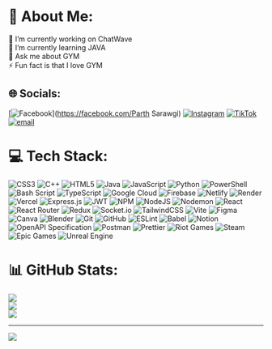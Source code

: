 # 💫 About Me:
🔭 I’m currently working on ChatWave<br>🌱 I’m currently learning JAVA<br>💬 Ask me about GYM<br>⚡ Fun fact is that I love GYM


## 🌐 Socials:
[![Facebook](https://img.shields.io/badge/Facebook-%231877F2.svg?logo=Facebook&logoColor=white)](https://facebook.com/Parth Sarawgi) [![Instagram](https://img.shields.io/badge/Instagram-%23E4405F.svg?logo=Instagram&logoColor=white)](https://instagram.com/d.parthsarawgi) [![TikTok](https://img.shields.io/badge/TikTok-%23000000.svg?logo=TikTok&logoColor=white)](https://tiktok.com/@ps99960) [![email](https://img.shields.io/badge/Email-D14836?logo=gmail&logoColor=white)](mailto:parthsarawgi26@gmail.com) 

# 💻 Tech Stack:
![CSS3](https://img.shields.io/badge/css3-%231572B6.svg?style=flat-square&logo=css3&logoColor=white) ![C++](https://img.shields.io/badge/c++-%2300599C.svg?style=flat-square&logo=c%2B%2B&logoColor=white) ![HTML5](https://img.shields.io/badge/html5-%23E34F26.svg?style=flat-square&logo=html5&logoColor=white) ![Java](https://img.shields.io/badge/java-%23ED8B00.svg?style=flat-square&logo=openjdk&logoColor=white) ![JavaScript](https://img.shields.io/badge/javascript-%23323330.svg?style=flat-square&logo=javascript&logoColor=%23F7DF1E) ![Python](https://img.shields.io/badge/python-3670A0?style=flat-square&logo=python&logoColor=ffdd54) ![PowerShell](https://img.shields.io/badge/PowerShell-%235391FE.svg?style=flat-square&logo=powershell&logoColor=white) ![Bash Script](https://img.shields.io/badge/bash_script-%23121011.svg?style=flat-square&logo=gnu-bash&logoColor=white) ![TypeScript](https://img.shields.io/badge/typescript-%23007ACC.svg?style=flat-square&logo=typescript&logoColor=white) ![Google Cloud](https://img.shields.io/badge/GoogleCloud-%234285F4.svg?style=flat-square&logo=google-cloud&logoColor=white) ![Firebase](https://img.shields.io/badge/firebase-%23039BE5.svg?style=flat-square&logo=firebase) ![Netlify](https://img.shields.io/badge/netlify-%23000000.svg?style=flat-square&logo=netlify&logoColor=#00C7B7) ![Render](https://img.shields.io/badge/Render-%46E3B7.svg?style=flat-square&logo=render&logoColor=white) ![Vercel](https://img.shields.io/badge/vercel-%23000000.svg?style=flat-square&logo=vercel&logoColor=white) ![Express.js](https://img.shields.io/badge/express.js-%23404d59.svg?style=flat-square&logo=express&logoColor=%2361DAFB) ![JWT](https://img.shields.io/badge/JWT-black?style=flat-square&logo=JSON%20web%20tokens) ![NPM](https://img.shields.io/badge/NPM-%23CB3837.svg?style=flat-square&logo=npm&logoColor=white) ![NodeJS](https://img.shields.io/badge/node.js-6DA55F?style=flat-square&logo=node.js&logoColor=white) ![Nodemon](https://img.shields.io/badge/NODEMON-%23323330.svg?style=flat-square&logo=nodemon&logoColor=%BBDEAD) ![React](https://img.shields.io/badge/react-%2320232a.svg?style=flat-square&logo=react&logoColor=%2361DAFB) ![React Router](https://img.shields.io/badge/React_Router-CA4245?style=flat-square&logo=react-router&logoColor=white) ![Redux](https://img.shields.io/badge/redux-%23593d88.svg?style=flat-square&logo=redux&logoColor=white) ![Socket.io](https://img.shields.io/badge/Socket.io-black?style=flat-square&logo=socket.io&badgeColor=010101) ![TailwindCSS](https://img.shields.io/badge/tailwindcss-%2338B2AC.svg?style=flat-square&logo=tailwind-css&logoColor=white) ![Vite](https://img.shields.io/badge/vite-%23646CFF.svg?style=flat-square&logo=vite&logoColor=white) ![Figma](https://img.shields.io/badge/figma-%23F24E1E.svg?style=flat-square&logo=figma&logoColor=white) ![Canva](https://img.shields.io/badge/Canva-%2300C4CC.svg?style=flat-square&logo=Canva&logoColor=white) ![Blender](https://img.shields.io/badge/blender-%23F5792A.svg?style=flat-square&logo=blender&logoColor=white) ![Git](https://img.shields.io/badge/git-%23F05033.svg?style=flat-square&logo=git&logoColor=white) ![GitHub](https://img.shields.io/badge/github-%23121011.svg?style=flat-square&logo=github&logoColor=white) ![ESLint](https://img.shields.io/badge/ESLint-4B3263?style=flat-square&logo=eslint&logoColor=white) ![Babel](https://img.shields.io/badge/Babel-F9DC3e?style=flat-square&logo=babel&logoColor=black) ![Notion](https://img.shields.io/badge/Notion-%23000000.svg?style=flat-square&logo=notion&logoColor=white) ![OpenAPI Specification](https://img.shields.io/badge/openapiinitiative-%23000000.svg?style=flat-square&logo=openapiinitiative&logoColor=white) ![Postman](https://img.shields.io/badge/Postman-FF6C37?style=flat-square&logo=postman&logoColor=white) ![Prettier](https://img.shields.io/badge/prettier-%23F7B93E.svg?style=flat-square&logo=prettier&logoColor=black) ![Riot Games](https://img.shields.io/badge/riotgames-D32936.svg?style=flat-square&logo=riotgames&logoColor=white) ![Steam](https://img.shields.io/badge/steam-%23000000.svg?style=flat-square&logo=steam&logoColor=white) ![Epic Games](https://img.shields.io/badge/epicgames-%23313131.svg?style=flat-square&logo=epicgames&logoColor=white) ![Unreal Engine](https://img.shields.io/badge/unrealengine-%23313131.svg?style=flat-square&logo=unrealengine&logoColor=white)
# 📊 GitHub Stats:
![](https://github-readme-stats.vercel.app/api?username=parth-sarawgi09&theme=dark&hide_border=false&include_all_commits=true&count_private=false)<br/>
![](https://nirzak-streak-stats.vercel.app/?user=parth-sarawgi09&theme=dark&hide_border=false)<br/>
![](https://github-readme-stats.vercel.app/api/top-langs/?username=parth-sarawgi09&theme=dark&hide_border=false&include_all_commits=true&count_private=false&layout=compact)

---
[![](https://visitcount.itsvg.in/api?id=parth-sarawgi09&icon=0&color=0)](https://visitcount.itsvg.in)

<!-- Proudly created with GPRM ( https://gprm.itsvg.in ) -->

